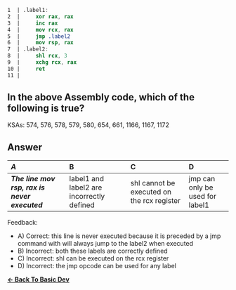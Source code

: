 ```nasm
1  | .label1:
2  |     xor rax, rax
3  |     inc rax
4  |     mov rcx, rax
5  |     jmp .label2
6  |     mov rsp, rax
7  | .label2:
8  |     shl rcx, 3
9  |     xchg rcx, rax
10 |     ret
11 | 
```

## In the above Assembly code, which of the following is true?

KSAs: 574, 576, 578, 579, 580, 654, 661, 1166, 1167, 1172

## Answer
| ***A*** | B | C | D |
| :--- | :--- | :--- | :--- |
| ***The line mov rsp, rax is never executed*** | label1 and label2 are incorrectly defined | shl cannot be executed on the rcx register | jmp can only be used for label1 |


Feedback:

- A) Correct: this line is never executed because it is preceded by a jmp command with will always jump to the label2 when executed
- B) Incorrect: both these labels are correctly defined
- C) Incorrect: shl can be executed on the rcx register
- D) Incorrect: the jmp opcode can be used for any label

[**<- Back To Basic Dev**](../../../Basic_Dev.md)

